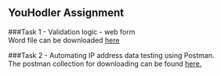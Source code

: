 ## YouHodler Assignment

###Task 1 - Validation logic - web form\
Word file can be downloaded [here](https://github.com/ZivGadri/YouHodler-Task2/blob/main/Tasks/YouHodler-Task_1.docx)

###Task 2 - Automating IP address data testing using Postman.\
The postman collection for downloading can be found [here.](https://github.com/ZivGadri/YouHodler-Task2/blob/main/Tasks/YouHodler-Task_2.postman_collection.json)
